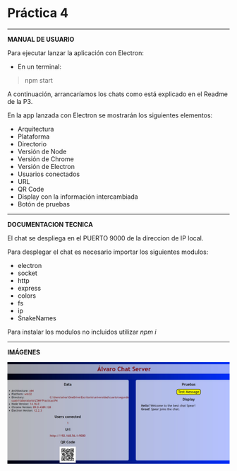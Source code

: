  # Práctica 4

 ***

  **MANUAL DE USUARIO**

 Para ejecutar lanzar la aplicación con Electron:

 * En un terminal: 
 > npm start 
 
A continuación, arrancaríamos los chats como está explicado en el Readme de la P3.

En la app lanzada con Electron se mostrarán los siguientes elementos:
* Arquitectura
* Plataforma
* Directorio
* Versión de Node
* Versión de Chrome
* Versión de Electron
* Usuarios conectados
* URL
* QR Code
* Display con la información intercambiada
* Botón de pruebas

***
**DOCUMENTACION TECNICA**

El chat se despliega en el PUERTO 9000 de la direccion de IP local.

Para desplegar el chat es necesario importar los siguientes modulos:

* electron
* socket 
* http
* express
* colors
* fs
* ip
* SnakeNames

Para instalar los modulos no incluidos utilizar *npm i*
***
**IMÁGENES**

![](https://github.com/alvarogmunera/LTAW-Practicas/blob/main/P4/wiki.jpg)
